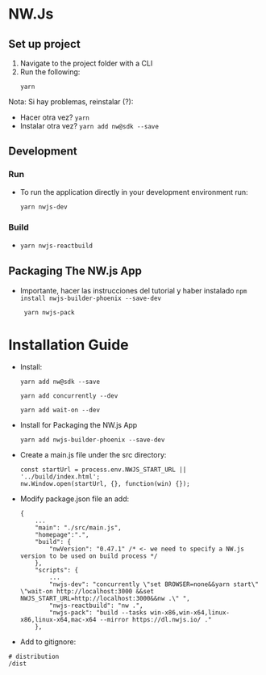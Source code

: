 # NW.Js

## Set up project
1. Navigate to the project folder with a CLI
2. Run the following:
   ```
   yarn
   ```
Nota: Si hay problemas, reinstalar (?):
- Hacer otra vez? ```yarn```
- Instalar otra vez? ```yarn add nw@sdk --save```

## Development
### Run
- To run the application directly in your development environment run:
    ```bash
    yarn nwjs-dev 
    ```

### Build
-
    ```bash
    yarn nwjs-reactbuild
    ```

## Packaging The NW.js App
- Importante, hacer las instrucciones del tutorial y haber instalado ```npm install nwjs-builder-phoenix --save-dev```
    ```bash 
     yarn nwjs-pack
    ```


# Installation Guide

- Install:
  ```
  yarn add nw@sdk --save
  ```
  ```
  yarn add concurrently --dev
  ```
  ```
  yarn add wait-on --dev
  ```
- Install for Packaging the NW.js App
  ```
  yarn add nwjs-builder-phoenix --save-dev
  ```
- Create a main.js file under the src directory:

  ```
  const startUrl = process.env.NWJS_START_URL || '../build/index.html';
  nw.Window.open(startUrl, {}, function(win) {});
  ```

- Modify package.json file an add:

  ```
  {
      ...
      "main": "./src/main.js",
      "homepage":".",
      "build": {
          "nwVersion": "0.47.1" /* <- we need to specify a NW.js version to be used on build process */
      },
      "scripts": {
          ...
          "nwjs-dev": "concurrently \"set BROWSER=none&&yarn start\" \"wait-on http://localhost:3000 &&set NWJS_START_URL=http://localhost:3000&&nw .\" ",
          "nwjs-reactbuild": "nw .",
          "nwjs-pack": "build --tasks win-x86,win-x64,linux-x86,linux-x64,mac-x64 --mirror https://dl.nwjs.io/ ."
      },
  ```

- Add to gitignore:

```
# distribution
/dist
```
